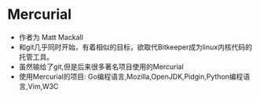 Mercurial
===========================

* 作者为 Matt Mackall 
* 和git几乎同时开始，有着相似的目标，欲取代Bitkeeper成为linux内核代码的托管工具。
* 虽然输给了git,但是后来很多著名项目使用的Mercurial
* 使用Mercurial的项目: Go编程语言,Mozilla,OpenJDK,Pidgin,Python编程语言,Vim,W3C